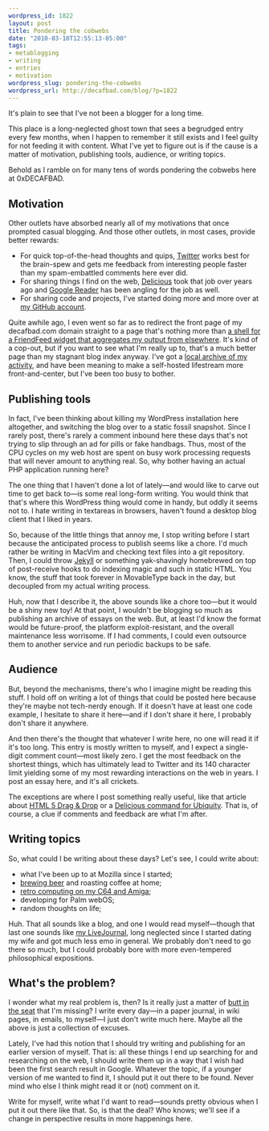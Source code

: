 ```yaml
--- 
wordpress_id: 1822
layout: post
title: Pondering the cobwebs
date: "2010-03-10T12:55:13-05:00"
tags: 
- metablogging
- writing
- entries
- motivation
wordpress_slug: pondering-the-cobwebs
wordpress_url: http://decafbad.com/blog/?p=1822
---
```

It's plain to see that I've not been a blogger for a long time.

This place is a long-neglected ghost town that sees a begrudged entry every few months, when I happen to remember it still exists and I feel guilty for not feeding it with content. What I've yet to figure out is if the cause is a matter of motivation, publishing tools, audience, or writing topics.

Behold as I ramble on for many tens of words pondering the cobwebs here at 0xDECAFBAD.

<!--more-->

## Motivation

Other outlets have absorbed nearly all of my motivations that once prompted casual blogging. And those other outlets, in most cases, provide better rewards:

* For quick top-of-the-head thoughts and quips, [Twitter](http://twitter.com/lmorchard) works best for the brain-spew and gets me feedback from interesting people faster than my spam-embattled comments here ever did.
* For sharing things I find on the web, [Delicious](http://delicious.com/deusx) took that job over years ago and [Google Reader](http://www.google.com/reader/shared/l.m.orchard) has been angling for the job as well.
* For sharing code and projects, I've started doing more and more over at [my GitHub account](http://github.com/lmorchard/).

Quite awhile ago, I even went so far as to redirect the front page of my decafbad.com domain straight to a page that's nothing more than  [a shell for a FriendFeed widget that aggregates my output from elsewhere](http://decafbad.com/blog/lifestream). It's kind of a cop-out, but if you want to see what I'm really up to, that's a much better page than my stagnant blog index anyway.  I've got a [local archive of my activity](http://decafbad.com/ffa/lmorchard), and have been meaning to make a self-hosted lifestream more front-and-center, but I've been too busy to bother.

## Publishing tools

In fact, I've been thinking about killing my WordPress installation here altogether, and switching the blog over to a static fossil snapshot.  Since I rarely post, there's rarely a comment inbound here these days that's not trying to slip through an ad for pills or fake handbags. Thus, most of the CPU cycles on my web host are spent on busy work processing requests that will never amount to anything real. So, why bother having an actual PHP application running here?

The one thing that I haven't done a lot of lately—and would like to carve out time to get back to—is some real long-form writing. You would think that that's where this WordPress thing would come in handy, but oddly it seems not to. I hate writing in textareas in browsers, haven't found a desktop blog client that I liked in years.

So, because of the little things that annoy me, I stop writing before I start because the anticipated process to publish seems like a chore. I'd much rather be writing in MacVim and checking text files into a git repository. Then, I could throw [Jekyll](http://github.com/mojombo/jekyll) or something yak-shavingly homebrewed on top of post-receive hooks to do indexing magic and such in static HTML. You know, the stuff that took forever in MovableType back in the day, but decoupled from my actual writing process. 

Huh, now that I describe it, the above sounds like a chore too—but it would be a shiny new toy!  At that point, I wouldn't be blogging so much as publishing an archive of essays on the web.  But, at least I'd know the format would be future-proof, the platform exploit-resistant, and the overall maintenance less worrisome.  If I had comments, I could even outsource them to another service and run periodic backups to be safe.

## Audience

But, beyond the mechanisms, there's who I imagine might be reading this stuff. I hold off on writing a lot of things that could be posted here because they're maybe not tech-nerdy enough. If it doesn't have at least one code example, I hesitate to share it here—and if I don't share it here, I probably don't share it anywhere.

And then there's the thought that whatever I write here, no one will read it if it's too long.  This entry is mostly written to myself, and I expect a single-digit comment count—most likely zero.  I get the most feedback on the shortest things, which has ultimately lead to Twitter and its 140 character limit yielding some of my most rewarding interactions on the web in years. I post an essay here, and it's all crickets.

The exceptions are where I post something really useful, like that article about [HTML 5 Drag & Drop](http://decafbad.com/blog/2009/07/15/html5-drag-and-drop) or a [Delicious command for Ubiquity](http://decafbad.com/blog/2008/09/01/writing-a-delicious-command-for-ubiquity).  That is, of course, a clue if comments and feedback are what I'm after.

## Writing topics

So, what could I be writing about these days? Let's see, I could write about:

* what I've been up to at Mozilla since I started;
* [brewing beer](http://www.flickr.com/photos/deusx/tags/homebrewing/) and roasting coffee at home;
* [retro computing on my C64 and Amiga](http://www.flickr.com/photos/deusx/4389264445/);
* developing for Palm webOS;
* random thoughts on life;

Huh. That all sounds like a blog, and one I would read myself—though that last one sounds like [my LiveJournal](http://deus-x.livejournal.com/), long neglected since I started dating my wife and got much less emo in general. We probably don't need to go there so much, but I could probably bore with more even-tempered philosophical expositions.

## What's the problem?

I wonder what my real problem is, then? Is it really just a matter of [butt in the seat](http://www.dawsbrothers.com/2010/03/09/butt-in-the-seat-a-writers-technique/) that I'm missing?  I write every day—in a paper journal, in wiki pages, in emails, to myself—I just don't write much here. Maybe all the above is just a collection of excuses.

Lately, I've had this notion that I should try writing and publishing for an earlier version of myself. That is: all these things I end up searching for and researching on the web, I should write them up in a way that I wish had been the first search result in Google. Whatever the topic, if a younger version of me wanted to find it, I should put it out there to be found. Never mind who else I think might read it or (not) comment on it.

Write for myself, write what I'd want to read—sounds pretty obvious when I put it out there like that. So, is that the deal? Who knows; we'll see if a change in perspective results in more happenings here.

